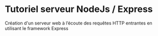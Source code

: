 # Tutoriel serveur NodeJs / Express
Création d'un serveur web à l’écoute des requêtes HTTP entrantes en utilisant le
framework Express